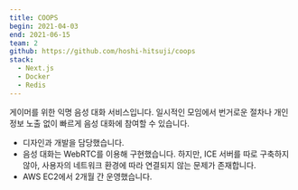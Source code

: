 ```yaml
---
title: COOPS
begin: 2021-04-03
end: 2021-06-15
team: 2
github: https://github.com/hoshi-hitsuji/coops
stack:
  - Next.js
  - Docker
  - Redis
---
```


게이머를 위한 익명 음성 대화 서비스입니다. 일시적인 모임에서 번거로운 절차나 개인정보 노출 없이 빠르게 음성 대화에 참여할 수 있습니다.

- 디자인과 개발을 담당했습니다.
- 음성 대화는 WebRTC를 이용해 구현했습니다. 하지만, ICE 서버를 따로 구축하지 않아, 사용자의 네트워크 환경에 따라 연결되지 않는 문제가 존재합니다.
- AWS EC2에서 2개월 간 운영했습니다.
